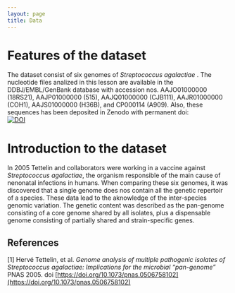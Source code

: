 ```yaml
---
layout: page
title: Data
---
```


# Features of the dataset  

The dataset consist of six genomes of _Streptococcus agalactiae_ . The nucleotide files analized in this lesson are available 
in the DDBJ/EMBL/GenBank database with accession nos. AAJO01000000 (18RS21), AAJP01000000 (515), AAJQ01000000 (CJB111), AAJR01000000 (COH1), AAJS01000000 (H36B), and CP000114 (A909). Also, these sequences has been deposited in Zenodo with permanent doi:  
[![DOI](https://zenodo.org/badge/DOI/10.5281/zenodo.7620503.svg)](https://doi.org/10.5281/zenodo.7620503)




# Introduction to the dataset  
In 2005 Tettelin and collaborators were working in a vaccine against _Streptococcus agalactiae_, the organism responsible of the main cause of nenonatal infections in humans. When comparing these six genomes, it was discovered that a single genome does nos contain all the genetic repertoir of a species. These data lead to the aknowledge of the inter-species genomic variation. The genetic content was described as the pan-genome consisting of a core genome shared by all isolates, plus a dispensable genome consisting of partially shared and strain-specific genes.

## References  

[1] Hervé Tettelin, et al. _Genome analysis of multiple pathogenic isolates of Streptococcus agalactiae: Implications for the microbial “pan-genome”_ PNAS 2005. doi [https://doi.org/10.1073/pnas.0506758102](https://doi.org/10.1073/pnas.0506758102)
